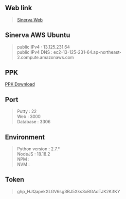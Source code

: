 ## Web link
>[Sinerva Web](https://3.133.111.198:3000)

## Sinerva AWS Ubuntu
>public IPv4 : 13.125.231.64  
>public IPv4 DNS : ec2-13-125-231-64.ap-northeast-2.compute.amazonaws.com  


## PPK
[PPK Download](https://github.com/rmflsdl4/ProjectSinerva/releases/download/ppk/sinervaPPK.ppk)


## Port
>Putty : 22  
>Web : 3000  
>Database : 3306


## Environment
>Python version : 2.7.*  
>NodeJS : 18.18.2  
>NPM :   
>NVM :  


## Token
>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
